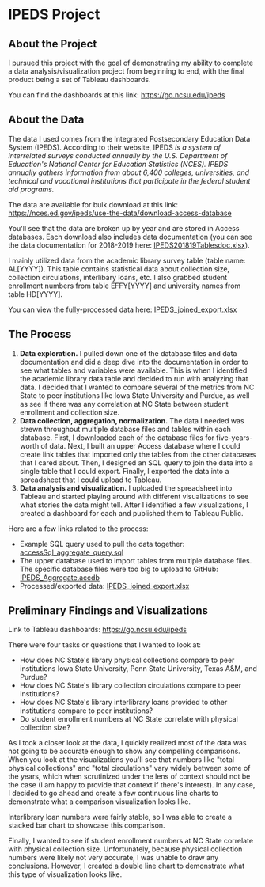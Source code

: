 # IPEDS Project

## About the Project

I pursued this project with the goal of demonstrating my ability to complete a data analysis/visualization project from beginning to end, with the final product being a set of Tableau dashboards.

You can find the dashboards at this link: <https://go.ncsu.edu/ipeds>

## About the Data

The data I used comes from the Integrated Postsecondary Education Data System (IPEDS). According to their website, IPEDS *is a system of interrelated surveys conducted annually by the U.S. Department of Education's National Center for Education Statistics (NCES). IPEDS annually gathers information from about 6,400 colleges, universities, and technical and vocational institutions that participate in the federal student aid programs.*

The data are available for bulk download at this link: <https://nces.ed.gov/ipeds/use-the-data/download-access-database>

You'll see that the data are broken up by year and are stored in Access databases. Each download also includes data documentation (you can see the data documentation for 2018-2019 here: [IPEDS201819Tablesdoc.xlsx](./IPEDS201819Tablesdoc.xlsx)).

I mainly utilized data from the academic library survey table (table name: AL[YYYY]). This table contains statistical data about collection size, collection circulations, interlibary loans, etc. I also grabbed student enrollment numbers from table EFFY[YYYY] and university names from table HD[YYYY].

You can view the fully-processed data here: [IPEDS_joined_export.xlsx](./IPEDS_joined_export.xlsx)

## The Process

1. **Data exploration.** I pulled down one of the database files and data documentation and did a deep dive into the documentation in order to see what tables and variables were available. This is when I identified the academic library data table and decided to run with analyzing that data. I decided that I wanted to compare several of the metrics from NC State to peer institutions like Iowa State University and Purdue, as well as see if there was any correlation at NC State between student enrollment and collection size.
2. **Data collection, aggregation, normalization.** The data I needed was strewn throughout multiple database files and tables within each database. First, I downloaded each of the database files for five-years-worth of data. Next, I built an upper Access database where I could create link tables that imported only the tables from the other databases that I cared about. Then, I designed an SQL query to join the data into a single table that I could export. Finally, I exported the data into a spreadsheet that I could upload to Tableau.
3. **Data analysis and visualization.** I uploaded the spreadsheet into Tableau and started playing around with different visualizations to see what stories the data might tell. After I identified a few visualizations, I created a dashboard for each and published them to Tableau Public.

Here are a few links related to the process:

- Example SQL query used to pull the data together: [accessSql_aggregate_query.sql](./accessSql_aggregate_query.sql)
- The upper database used to import tables from multiple database files. The specific database files were too big to upload to GitHub: [IPEDS_Aggregate.accdb](./IPEDS_Aggregate.accdb)
- Processed/exported data: [IPEDS_joined_export.xlsx](./IPEDS_joined_export.xlsx)

## Preliminary Findings and Visualizations

Link to Tableau dashboards: <https://go.ncsu.edu/ipeds>

There were four tasks or questions that I wanted to look at:

- How does NC State's library physical collections compare to peer institutions Iowa State University, Penn State University, Texas A&M, and Purdue?
- How does NC State's library collection circulations compare to peer institutions?
- How does NC State's library interlibrary loans provided to other institutions compare to peer institutions?
- Do student enrollment numbers at NC State correlate with physical collection size?

As I took a closer look at the data, I quickly realized most of the data was not going to be accurate enough to show any compelling comparisons. When you look at the visualizations you'll see that numbers like "total physical collections" and "total circulations" vary widely between some of the years, which when scrutinized under the lens of context should not be the case (I am happy to provide that context if there's interest). In any case, I decided to go ahead and create a few continuous line charts to demonstrate what a comparison visualization looks like.

Interlibrary loan numbers were fairly stable, so I was able to create a stacked bar chart to showcase this comparison.

Finally, I wanted to see if student enrollment numbers at NC State correlate with physical collection size. Unfortunately, because physical collection numbers were likely not very accurate, I was unable to draw any conclusions. However, I created a double line chart to demonstrate what this type of visualization looks like.
